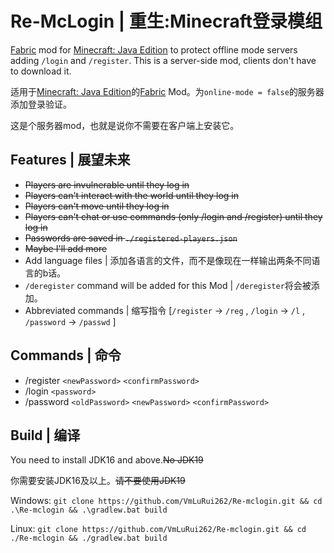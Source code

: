 # Re-McLogin | 重生:Minecraft登录模组
[Fabric](https://fabricmc.net/) mod for [Minecraft: Java Edition](https://www.minecraft.net/) to protect offline mode servers adding `/login` and `/register`. This is a server-side mod, clients don't have to download it.

适用于[Minecraft: Java Edition](https://www.minecraft.net/)的[Fabric](https://fabricmc.net/) Mod。为`online-mode = false`的服务器添加登录验证。

这是个服务器mod，也就是说你不需要在客户端上安装它。
## Features | 展望未来
- ~~Players are invulnerable until they log in~~
- ~~Players can't interact with the world until they log in~~
- ~~Players can't move until they log in~~
- ~~Players can't chat or use commands (only /login and /register) until they log in~~
- ~~Passwords are saved in `./registered-players.json`~~
- ~~Maybe I'll add more~~
- Add language files | 添加各语言的文件，而不是像现在一样输出两条不同语言的b话。
- `/deregister` command will be added for this Mod | `/deregister`将会被添加。
- Abbreviated commands | 缩写指令 [`/register` -> `/reg` , `/login` -> `/l` , `/password` -> `/passwd` ]
## Commands | 命令
- /register `<newPassword>` `<confirmPassword>`
- /login `<password>`
- /password `<oldPassword>` `<newPassword>` `<confirmPassword>`
## Build | 编译
You need to install JDK16 and above.~~No JDK19~~

你需要安装JDK16及以上。~~请不要使用JDK19~~

Windows: `git clone https://github.com/VmLuRui262/Re-mclogin.git && cd .\Re-mclogin && .\gradlew.bat build`

Linux: `git clone https://github.com/VmLuRui262/Re-mclogin.git && cd ./Re-mclogin && ./gradlew.bat build`
